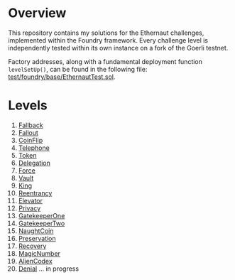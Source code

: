 # Overview

This repository contains my solutions for the Ethernaut challenges, implemented within the Foundry framework. Every challenge level is independently tested within its own instance on a fork of the Goerli testnet. 

Factory addresses, along with a fundamental deployment function `levelSetUp()`, can be found in the following file: [test/foundry/base/EthernautTest.sol](https://github.com/z0ld/ethernaut-foundry/blob/main/test/foundry/base/EthernautTest.sol).

# Levels
1. [Fallback](https://github.com/z0ld/ethernaut-foundry/blob/main/test/foundry/1_Fallback.t.sol) 
2. [Fallout](https://github.com/z0ld/ethernaut-foundry/blob/main/test/foundry/2_Fallout.t.sol)
3. [CoinFlip](https://github.com/z0ld/ethernaut-foundry/blob/main/test/foundry/3_CoinFlip.t.sol)
4. [Telephone](https://github.com/z0ld/ethernaut-foundry/blob/main/test/foundry/4_Telephone.t.sol)
5. [Token](https://github.com/z0ld/ethernaut-foundry/blob/main/test/foundry/5_Token.t.sol)
6. [Delegation](https://github.com/z0ld/ethernaut-foundry/blob/main/test/foundry/6_Delegation.t.sol)
7. [Force](https://github.com/z0ld/ethernaut-foundry/blob/main/test/foundry/7_Force.t.sol)
8. [Vault](https://github.com/z0ld/ethernaut-foundry/blob/main/test/foundry/8_Vault.t.sol)
9. [King](https://github.com/z0ld/ethernaut-foundry/blob/main/test/foundry/9_King.t.sol)
10. [Reentrancy](https://github.com/z0ld/ethernaut-foundry/blob/main/test/foundry/10_Reentrancy.t.sol)
11. [Elevator](https://github.com/z0ld/ethernaut-foundry/blob/main/test/foundry/11_Elevator.t.sol)
12. [Privacy](https://github.com/z0ld/ethernaut-foundry/blob/main/test/foundry/12_Privacy.t.sol)
13. [GatekeeperOne](https://github.com/z0ld/ethernaut-foundry/blob/main/test/foundry/13_GatekeeperOne.t.sol)
14. [GatekeeperTwo](https://github.com/z0ld/ethernaut-foundry/blob/main/test/foundry/14_GatekeeperTwo.t.sol)
15. [NaughtCoin](https://github.com/z0ld/ethernaut-foundry/blob/main/test/foundry/15_NaughtCoin.t.sol)
16. [Preservation](https://github.com/z0ld/ethernaut-foundry/blob/main/test/foundry/16_Preservation.t.sol)
17. [Recovery](https://github.com/z0ld/ethernaut-foundry/blob/main/test/foundry/17_Recovery.t.sol)
18. [MagicNumber](https://github.com/z0ld/ethernaut-foundry/blob/main/test/foundry/18_MagicNumber.t.sol)
19. [AlienCodex](https://github.com/z0ld/ethernaut-foundry/blob/main/test/foundry/19_AlienCodex.t.sol)
20. [Denial](https://github.com/z0ld/ethernaut-foundry/blob/main/test/foundry/20_Denial.t.sol)
... in progress
